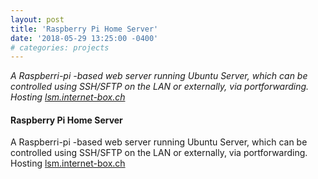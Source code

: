```yaml
---
layout: post
title: 'Raspberry Pi Home Server'
date: '2018-05-29 13:25:00 -0400'
# categories: projects
---
```


_A Raspberri-pi -based web server running Ubuntu Server, which can be controlled using SSH/SFTP on the LAN or externally, via portforwarding. Hosting [lsm.internet-box.ch](https://lsm.internet-box.ch)_  
<!--more-->

#### **Raspberry Pi Home Server**
<!-- TODO: REPLACE THIS PROJECT WITH THE PIHOLE / WEBSITE HOST -->
A Raspberri-pi -based web server running Ubuntu Server, which can be controlled using SSH/SFTP on the LAN or externally, via portforwarding. Hosting [lsm.internet-box.ch](https://lsm.internet-box.ch)
